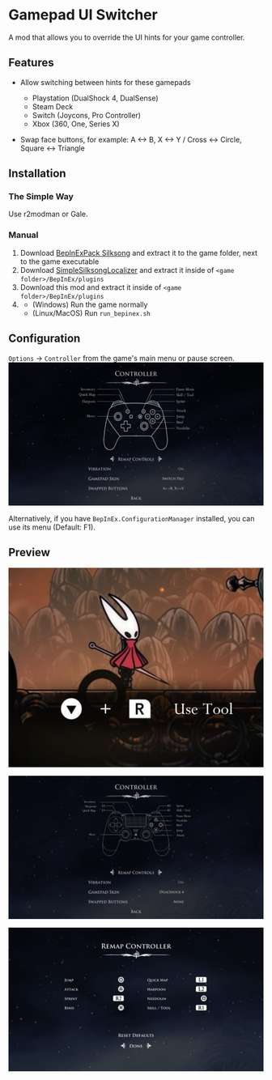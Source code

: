 # Gamepad UI Switcher
A mod that allows you to override the UI hints for your game controller.

## Features

- Allow switching between hints for these gamepads
    - Playstation (DualShock 4, DualSense)
    - Steam Deck
    - Switch (Joycons, Pro Controller)
    - Xbox (360, One, Series X)

- Swap face buttons, for example: A <-> B, X <-> Y / Cross <-> Circle, Square <-> Triangle

## Installation

### The Simple Way
Use r2modman or Gale.

### Manual
1. Download [BepInExPack Silksong](https://thunderstore.io/c/hollow-knight-silksong/p/BepInEx/BepInExPack_Silksong/) and extract it to the game folder, next to the game executable
2. Download [SimpleSilksongLocalizer](https://thunderstore.io/c/hollow-knight-silksong/p/capitalists/SimpleSilksongLocalizer/) and extract it inside of `<game folder>/BepInEx/plugins`
3. Download this mod and extract it inside of `<game folder>/BepInEx/plugins`
4.
    - (Windows) Run the game normally
    - (Linux/MacOS) Run `run_bepinex.sh`


## Configuration

`Options` -> `Controller` from the game's main menu or pause screen.
![Switch Pro Menu](https://raw.githubusercontent.com/capitalistspz/GamepadUISwitcher/refs/heads/master/dist/preview/menu-switch-pro.jpg)

Alternatively, if you have `BepInEx.ConfigurationManager` installed, you can use its menu (Default: F1).

## Preview

![Switch In-game](https://raw.githubusercontent.com/capitalistspz/GamepadUISwitcher/refs/heads/master/dist/preview/ingame-switch.jpg)

![DualShock 4 Menu](https://raw.githubusercontent.com/capitalistspz/GamepadUISwitcher/refs/heads/master/dist/preview/menu-ds4.jpg)

![DualShock 4 Remap](https://raw.githubusercontent.com/capitalistspz/GamepadUISwitcher/refs/heads/master/dist/preview/remap-ds4.jpg)
